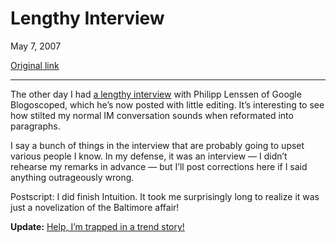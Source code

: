 Lengthy Interview
=================

May 7, 2007

[Original link](http://www.aaronsw.com/weblog/interview2)

* * * * *

The other day I had [a lengthy
interview](http://blog.outer-court.com/archive/2007-05-07-n78.html) with
Philipp Lenssen of Google Blogoscoped, which he’s now posted with little
editing. It’s interesting to see how stilted my normal IM conversation
sounds when reformated into paragraphs.

I say a bunch of things in the interview that are probably going to
upset various people I know. In my defense, it was an interview — I
didn’t rehearse my remarks in advance — but I’ll post corrections here
if I said anything outrageously wrong.

Postscript: I did finish Intuition. It took me surprisingly long to
realize it was just a novelization of the Baltimore affair!

**Update:** [Help, I’m trapped in a trend
story!](http://valleywag.com/tech/archetypes/the-nontrepreneur-258466.php)
